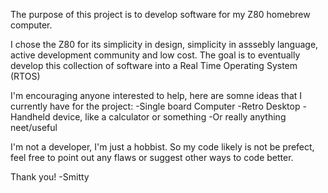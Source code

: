 The purpose of this project is to develop software for my Z80 homebrew computer.

I chose the Z80 for its simplicity in design, simplicity in asssebly language, active development community and low cost.
The goal is to eventually develop this collection of software into a Real Time Operating System (RTOS) 

I'm encouraging anyone interested to help, here are somne ideas that I currently have for the project:
  -Single board Computer
  -Retro Desktop
  -Handheld device, like a calculator or something
  -Or really anything neet/useful

I'm not a developer, I'm just a hobbist. So my code likely is not be prefect, feel free to point out any flaws or suggest other ways to code better.

Thank you!
-Smitty
